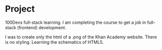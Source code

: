 # Project
100Devs full-stack learning. I am completing the course to get a job in full-stack (frontend) development. 

I was to create only the html of a .png of the Khan Academy website. There is no styling. Learning the schematics of HTML5. 